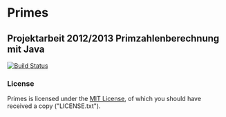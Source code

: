 # Primes
## Projektarbeit 2012/2013 Primzahlenberechnung mit Java
[![Build Status](http://ci.marco01809.net/job/Primes/badge/icon)](http://ci.marco01809.net/job/Primes/)

### License
Primes is licensed under the [MIT License](http://www.opensource.org/licenses/mit-license.html "Open Source Initiative: MIT License"),
of which you should have received a copy ("LICENSE.txt").